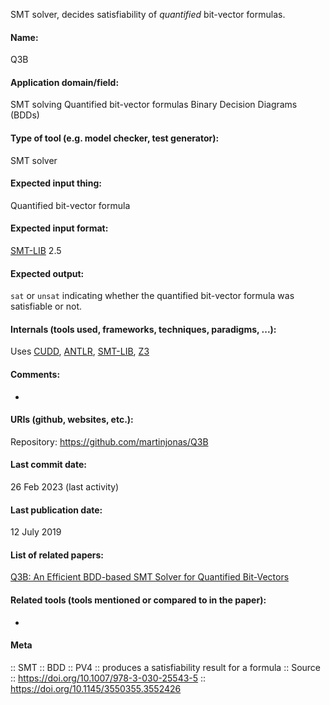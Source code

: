SMT solver, decides satisfiability of *quantified* bit-vector formulas.

#### Name:
Q3B

#### Application domain/field:
SMT solving
Quantified bit-vector formulas
Binary Decision Diagrams (BDDs)

#### Type of tool (e.g. model checker, test generator):
SMT solver

#### Expected input thing:
Quantified bit-vector formula

#### Expected input format:
[SMT-LIB](SMT-LIB) 2.5

#### Expected output:
`sat` or `unsat` indicating whether the quantified bit-vector formula was satisfiable or not.

#### Internals (tools used, frameworks, techniques, paradigms, ...):
Uses [CUDD](../../Libraries/CUDD.md), [ANTLR](../../Not-verifiers/ANTLR.md), [SMT-LIB](../../../Formats/SMT-LIB.md), [Z3](Z3.md)

#### Comments:
-

#### URIs (github, websites, etc.):
Repository: https://github.com/martinjonas/Q3B

#### Last commit date:
26 Feb 2023 (last activity)

#### Last publication date:
12 July 2019

#### List of related papers:
[Q3B: An Efficient BDD-based SMT Solver for Quantified Bit-Vectors](https://doi.org/10.1007/978-3-030-25543-5_4)

#### Related tools (tools mentioned or compared to in the paper):
-

#### Meta
:: SMT
:: BDD
:: PV4 :: produces a satisfiability result for a formula
:: Source :: https://doi.org/10.1007/978-3-030-25543-5 :: https://doi.org/10.1145/3550355.3552426
